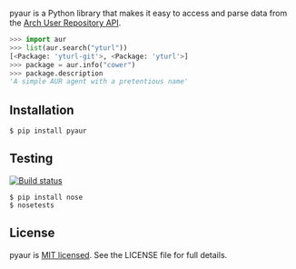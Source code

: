 pyaur is a Python library that makes it easy to access and parse data from the
[Arch User Repository API][api].

```python
>>> import aur
>>> list(aur.search("yturl"))
[<Package: 'yturl-git'>, <Package: 'yturl'>]
>>> package = aur.info("cower")
>>> package.description
'A simple AUR agent with a pretentious name'
```

[api]: https://wiki.archlinux.org/index.php/AurJson

## Installation

    $ pip install pyaur

## Testing

[![Build status][travis-image]][travis-builds]

    $ pip install nose
    $ nosetests

[travis-builds]: https://travis-ci.org/cdown/gh-mirror
[travis-image]: https://travis-ci.org/cdown/gh-mirror.png?branch=master

## License

pyaur is [MIT licensed][mit]. See the LICENSE file for full details.

[mit]: http://en.wikipedia.org/wiki/MIT_license

